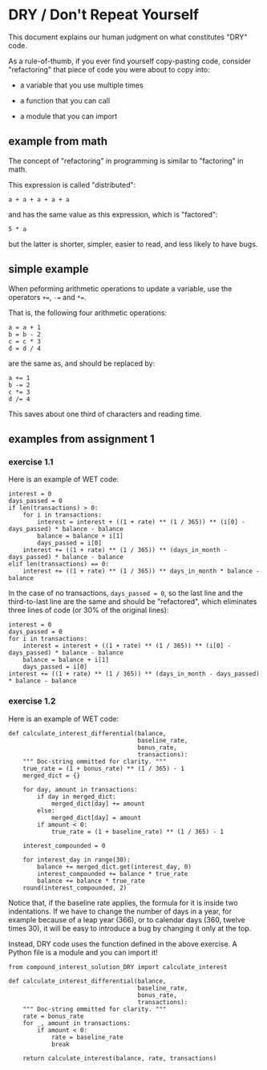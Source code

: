 # DRY / Don't Repeat Yourself

This document explains our human judgment on what constitutes "DRY" code.

As a rule-of-thumb, if you ever find yourself copy-pasting code, consider "refactoring" that piece of code you were about to copy into:

- a variable that you use multiple times

- a function that you can call

- a module that you can import

## example from math

The concept of "refactoring" in programming is similar to "factoring" in math.

This expression is called "distributed":

```
a + a + a + a + a
```

and has the same value as this expression, which is "factored":

```
5 * a
```

but the latter is shorter, simpler, easier to read, and less likely to have bugs.

## simple example

When peforming arithmetic operations to update a variable, use the operators `+=`, `-=` and `*=`.

That is, the following four arithmetic operations:

```
a = a + 1
b = b - 2
c = c * 3
d = d / 4
```

are the same as, and should be replaced by:

```
a += 1
b -= 2
c *= 3
d /= 4
```

This saves about one third of characters and reading time.

## examples from assignment 1

### exercise 1.1

Here is an example of WET code:

```
interest = 0
days_passed = 0
if len(transactions) > 0:
    for i in transactions:
        interest = interest + ((1 + rate) ** (1 / 365)) ** (i[0] - days_passed) * balance - balance
        balance = balance + i[1]
        days_passed = i[0]
    interest += ((1 + rate) ** (1 / 365)) ** (days_in_month - days_passed) * balance - balance
elif len(transactions) == 0:
    interest += ((1 + rate) ** (1 / 365)) ** days_in_month * balance - balance
```

In the case of no transactions, `days_passed = 0`, so the last line and the third-to-last line are the same and should be "refactored", which eliminates three lines of code (or 30% of the original lines):

```
interest = 0
days_passed = 0
for i in transactions:
    interest = interest + ((1 + rate) ** (1 / 365)) ** (i[0] - days_passed) * balance - balance
    balance = balance + i[1]
    days_passed = i[0]
interest += ((1 + rate) ** (1 / 365)) ** (days_in_month - days_passed) * balance - balance
```

### exercise 1.2

Here is an example of WET code: 

```
def calculate_interest_differential(balance,
                                    baseline_rate,
                                    bonus_rate,
                                    transactions):
    """ Doc-string ommitted for clarity. """
    true_rate = (1 + bonus_rate) ** (1 / 365) - 1
    merged_dict = {}
    
    for day, amount in transactions:
        if day in merged_dict:
            merged_dict[day] += amount
        else:
            merged_dict[day] = amount
        if amount < 0:
            true_rate = (1 + baseline_rate) ** (1 / 365) - 1
    
    interest_compounded = 0
    
    for interest_day in range(30):
        balance += merged_dict.get(interest_day, 0) 
        interest_compounded += balance * true_rate
        balance += balance * true_rate
    round(interest_compounded, 2)
```

Notice that, if the baseline rate applies, the formula for it is inside two indentations. If we have to change the number of days in a year, for example because of a leap year (366), or to calendar days (360, twelve times 30), it will be easy to introduce a bug by changing it only at the top.

Instead, DRY code uses the function defined in the above exercise. A Python file is a module and you can import it!


```
from compound_interest_solution_DRY import calculate_interest

def calculate_interest_differential(balance,
                                    baseline_rate,
                                    bonus_rate,
                                    transactions):
    """ Doc-string ommitted for clarity. """
    rate = bonus_rate
    for _, amount in transactions:
        if amount < 0:
            rate = baseline_rate
            break

    return calculate_interest(balance, rate, transactions)
```
